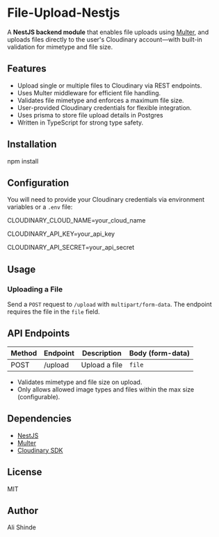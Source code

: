 # File-Upload-Nestjs

A **NestJS backend module** that enables file uploads using [Multer](https://www.npmjs.com/package/multer), and uploads files directly to the user's Cloudinary account—with built-in validation for mimetype and file size.

## Features

- Upload single or multiple files to Cloudinary via REST endpoints.
- Uses Multer middleware for efficient file handling.
- Validates file mimetype and enforces a maximum file size.
- User-provided Cloudinary credentials for flexible integration.
- Uses prisma to store file upload details in Postgres
- Written in TypeScript for strong type safety.

## Installation
npm install


## Configuration

You will need to provide your Cloudinary credentials via environment variables or a `.env` file:

CLOUDINARY_CLOUD_NAME=your_cloud_name

CLOUDINARY_API_KEY=your_api_key

CLOUDINARY_API_SECRET=your_api_secret


## Usage

### Uploading a File

Send a `POST` request to `/upload` with `multipart/form-data`. The endpoint requires the file in the `file` field.


## API Endpoints

| Method | Endpoint  | Description     | Body (form-data) |
|--------|-----------|----------------|------------------|
| POST   | /upload   | Upload a file  | `file`           |

- Validates mimetype and file size on upload.
- Only allows allowed image types and files within the max size (configurable).

## Dependencies

- [NestJS](https://nestjs.com/)
- [Multer](https://www.npmjs.com/package/multer)
- [Cloudinary SDK](https://www.npmjs.com/package/cloudinary)

## License

MIT

## Author

Ali Shinde


